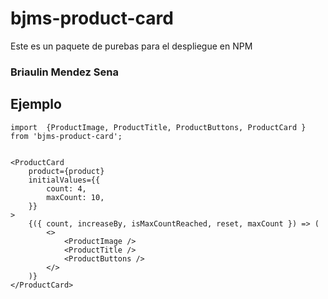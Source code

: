 # bjms-product-card

Este es un paquete de purebas para el despliegue en NPM

### Briaulin Mendez Sena

## Ejemplo

```
import  {ProductImage, ProductTitle, ProductButtons, ProductCard } from 'bjms-product-card';
```

```

<ProductCard
    product={product}
    initialValues={{
        count: 4,
        maxCount: 10,
    }}
>
    {({ count, increaseBy, isMaxCountReached, reset, maxCount }) => (
        <>
            <ProductImage />
            <ProductTitle />
            <ProductButtons />
        </>
    )}
</ProductCard>
```

